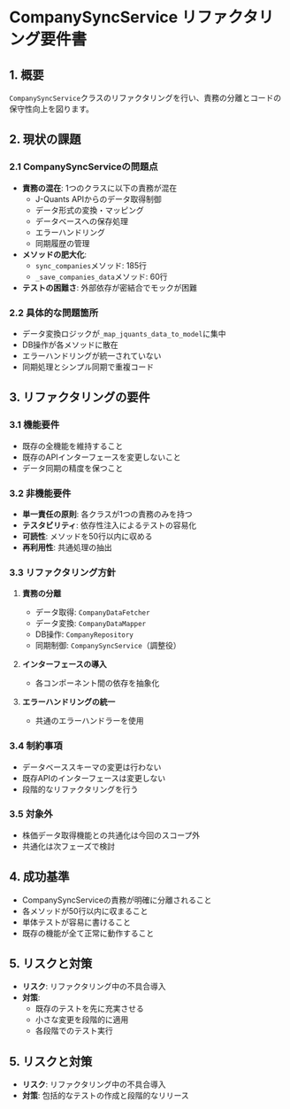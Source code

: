 # CompanySyncService リファクタリング要件書

## 1. 概要
`CompanySyncService`クラスのリファクタリングを行い、責務の分離とコードの保守性向上を図ります。

## 2. 現状の課題

### 2.1 CompanySyncServiceの問題点
- **責務の混在**: 1つのクラスに以下の責務が混在
  - J-Quants APIからのデータ取得制御
  - データ形式の変換・マッピング
  - データベースへの保存処理
  - エラーハンドリング
  - 同期履歴の管理
- **メソッドの肥大化**: 
  - `sync_companies`メソッド: 185行
  - `_save_companies_data`メソッド: 60行
- **テストの困難さ**: 外部依存が密結合でモックが困難

### 2.2 具体的な問題箇所
- データ変換ロジックが`_map_jquants_data_to_model`に集中
- DB操作が各メソッドに散在
- エラーハンドリングが統一されていない
- 同期処理とシンプル同期で重複コード

## 3. リファクタリングの要件

### 3.1 機能要件
- 既存の全機能を維持すること
- 既存のAPIインターフェースを変更しないこと
- データ同期の精度を保つこと

### 3.2 非機能要件
- **単一責任の原則**: 各クラスが1つの責務のみを持つ
- **テスタビリティ**: 依存性注入によるテストの容易化
- **可読性**: メソッドを50行以内に収める
- **再利用性**: 共通処理の抽出

### 3.3 リファクタリング方針
1. **責務の分離**
   - データ取得: `CompanyDataFetcher`
   - データ変換: `CompanyDataMapper`
   - DB操作: `CompanyRepository`
   - 同期制御: `CompanySyncService`（調整役）

2. **インターフェースの導入**
   - 各コンポーネント間の依存を抽象化

3. **エラーハンドリングの統一**
   - 共通のエラーハンドラーを使用

### 3.4 制約事項
- データベーススキーマの変更は行わない
- 既存APIのインターフェースは変更しない
- 段階的なリファクタリングを行う

### 3.5 対象外
- 株価データ取得機能との共通化は今回のスコープ外
- 共通化は次フェーズで検討

## 4. 成功基準
- CompanySyncServiceの責務が明確に分離されること
- 各メソッドが50行以内に収まること
- 単体テストが容易に書けること
- 既存の機能が全て正常に動作すること

## 5. リスクと対策
- **リスク**: リファクタリング中の不具合導入
- **対策**: 
  - 既存のテストを先に充実させる
  - 小さな変更を段階的に適用
  - 各段階でのテスト実行

## 5. リスクと対策
- **リスク**: リファクタリング中の不具合導入
- **対策**: 包括的なテストの作成と段階的なリリース